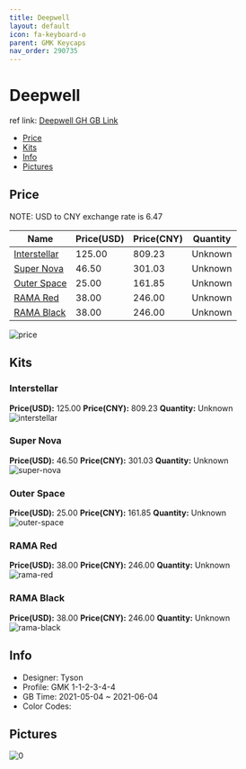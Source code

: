 ```yaml
---
title: Deepwell 
layout: default
icon: fa-keyboard-o
parent: GMK Keycaps
nav_order: 290735
---
```


# Deepwell 

ref link: [Deepwell GH GB Link](https://geekhack.org/index.php?topic=112630.0)

* [Price](#price)
* [Kits](#kits)
* [Info](#info)
* [Pictures](#pictures)

## Price

NOTE: USD to CNY exchange rate is 6.47

| Name          | Price(USD)   |  Price(CNY) | Quantity |
| ------------- | ------------ |  ---------- | -------- |
|[Interstellar](#interstellar)|125.00|809.23|Unknown|
|[Super Nova](#super-nova)|46.50|301.03|Unknown|
|[Outer Space](#outer-space)|25.00|161.85|Unknown|
|[RAMA Red](#rama-red)|38.00|246.00|Unknown|
|[RAMA Black](#rama-black)|38.00|246.00|Unknown|

<img src="{{ 'assets/images/gmk-keycaps/Deepwell/price.png' | relative_url }}" alt="price" class="image featured">

## Kits
### Interstellar  
**Price(USD):** 125.00	**Price(CNY):** 809.23	**Quantity:** Unknown  
<img src="{{ 'assets/images/gmk-keycaps/Deepwell/kits_pics/interstellar.png' | relative_url }}" alt="interstellar" class="image featured">

### Super Nova  
**Price(USD):** 46.50	**Price(CNY):** 301.03	**Quantity:** Unknown  
<img src="{{ 'assets/images/gmk-keycaps/Deepwell/kits_pics/super-nova.png' | relative_url }}" alt="super-nova" class="image featured">

### Outer Space  
**Price(USD):** 25.00	**Price(CNY):** 161.85	**Quantity:** Unknown  
<img src="{{ 'assets/images/gmk-keycaps/Deepwell/kits_pics/outer-space.png' | relative_url }}" alt="outer-space" class="image featured">

### RAMA Red  
**Price(USD):** 38.00	**Price(CNY):** 246.00	**Quantity:** Unknown  
<img src="{{ 'assets/images/gmk-keycaps/Deepwell/kits_pics/rama-red.png' | relative_url }}" alt="rama-red" class="image featured">

### RAMA Black  
**Price(USD):** 38.00	**Price(CNY):** 246.00	**Quantity:** Unknown  
<img src="{{ 'assets/images/gmk-keycaps/Deepwell/kits_pics/rama-black.png' | relative_url }}" alt="rama-black" class="image featured">

## Info
* Designer: Tyson  
* Profile: GMK 1-1-2-3-4-4  
* GB Time: 2021-05-04 ~ 2021-06-04  
* Color Codes:  


## Pictures  
<img src="{{ 'assets/images/gmk-keycaps/Deepwell/rendering_pics/0.jpg' | relative_url }}" alt="0" class="image featured">
